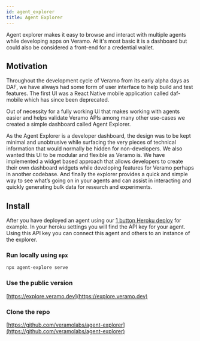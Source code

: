 ```yaml
---
id: agent_explorer
title: Agent Explorer
---
```


Agent explorer makes it easy to browse and interact with multiple agents while developing apps on Veramo. At it's most
basic it is a dashboard but could also be considered a front-end for a credential wallet.

## Motivation

Throughout the development cycle of Veramo from its early alpha days as DAF, we have always had some form of user
interface to help build and test features. The first UI was a React Native mobile application called daf-mobile which
has since been deprecated.

Out of necessity for a fully working UI that makes working with agents easier and helps validate Veramo APIs among many
other use-cases we created a simple dashboard called Agent Explorer.

As the Agent Explorer is a developer dashboard, the design was to be kept minimal and unobtrusive while surfacing the
very pieces of technical information that would normally be hidden for non-developers. We also wanted this UI to be
modular and flexible as Veramo is. We have implemented a widget based approach that allows developers to create their
own dashboard widgets while developing features for Veramo perhaps in another codebase. And finally the explorer
provides a quick and simple way to see what’s going on in your agents and can assist in interacting and quickly
generating bulk data for research and experiments.

## Install

After you have deployed an agent using
our [1 button Heroku deploy](https://github.com/uport-project/veramo-agent-deploy) for example. In your heroku settings
you will find the API key for your agent. Using this API key you can connect this agent and others to an instance of the
explorer.

### Run locally using `npx`

```bash
npx agent-explore serve
```

### Use the public version

[https://explore.veramo.dev](https://explore.veramo.dev)

### Clone the repo

[https://github.com/veramolabs/agent-explorer](https://github.com/veramolabs/agent-explorer)
